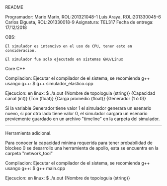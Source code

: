 README

Programador: Mario Marin,     ROL:201321048-1
	     Luis Araya,      ROL:201330045-6
	     Carlos Elgueta,  ROL:201330018-9
Asignatura: TEL317
Fecha de entrega: 17/12/2018

OBS:

	El simulador es intencivo en el uso de CPU, tener esto en consideracion. 

	El simulador fue solo ejecutado en sistemas GNU/Linux


Core C++

Compilacion: 
	Ejecutar el compilador de el sistema, se recomienda g++
	usango g++: 
		$ g++ simulador_elastico.cpp

Ejecucion:
	en linux:
		$ ./a.out {Nombre de topologuia (string)} {Capacidad canal (int)} {Ton (float)} {Carga promedio (float)} {Generador (1 ó 0)}
		
Si la variable Generador tiene valor 1  el simulador generara un esenario nuevo, si por otro lado tiene valor 0, el simulador cargara un esenario previemente guardado en un archivo "timeline" en la carpeta del simulador.
	
_______________________________________________________________________

Herramienta adicional.

Para conocer la capacidad minima requerida para tener probabilidad de blockeo 0 se desarrollo una herramienta de apollo, esta se encuentra en la carpeta "network_tool"

Compilacion: 
	Ejecutar el compilador de el sistema, se recomienda g++
	usango g++: 
		$ g++ main.cpp

Ejecucion:
	en linux:
		$ ./a.out {Nombre de topologuia (string)}
